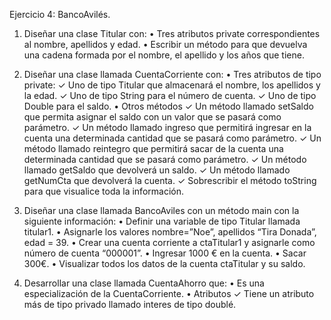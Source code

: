 Ejercicio 4: BancoAvilés.

1. Diseñar una clase Titular con:
        • Tres atributos private correspondientes al nombre, apellidos y edad.
        • Escribir un método para que devuelva una cadena formada por el nombre, el apellido y
        los años que tiene.


2. Diseñar una clase llamada CuentaCorriente con:
    • Tres atributos de tipo private:
        ✓ Uno de tipo Titular que almacenará el nombre, los apellidos y la edad.
        ✓ Uno de tipo String para el número de cuenta.
        ✓ Uno de tipo Double para el saldo.
    • Otros métodos
        ✓ Un método llamado setSaldo que permita asignar el saldo con un valor que se
        pasará como parámetro.
        ✓ Un método llamado ingreso que permitirá ingresar en la cuenta una determinada
        cantidad que se pasará como parámetro.
        ✓ Un método llamado reintegro que permitirá sacar de la cuenta una determinada
        cantidad que se pasará como parámetro.
        ✓ Un método llamado getSaldo que devolverá un saldo.
        ✓ Un método llamado getNumCta que devolverá la cuenta.
        ✓ Sobrescribir el método toString para que visualice toda la información.


3. Diseñar una clase llamada BancoAviles con un método main con la siguiente información:
    • Definir una variable de tipo Titular llamada titular1.
    • Asignarle los valores nombre=”Noe”, apellidos “Tira Donada”, edad = 39.
    • Crear una cuenta corriente a ctaTitular1 y asignarle como número de cuenta “000001”.
    • Ingresar 1000 € en la cuenta.
    • Sacar 300€.
    • Visualizar todos los datos de la cuenta ctaTitular y su saldo.

4. Desarrollar una clase llamada CuentaAhorro que:
    • Es una especialización de la CuentaCorriente.
    • Atributos
        ✓ Tiene un atributo más de tipo privado llamado interes de tipo doublé.
